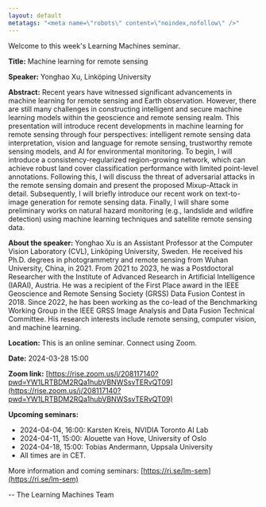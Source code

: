 ```yaml
---
layout: default
metatags: "<meta name=\"robots\" content=\"noindex,nofollow\" />"
---
```

Welcome to this week's Learning Machines seminar.

**Title:** Machine learning for remote sensing

**Speaker:** Yonghao Xu, Linköping University

**Abstract:** Recent years have witnessed significant advancements in machine learning for remote sensing and Earth observation. However, there are still many challenges in constructing intelligent and secure machine learning models within the geoscience and remote sensing realm. This presentation will introduce recent developments in machine learning for remote sensing through four perspectives: intelligent remote sensing data interpretation, vision and language for remote sensing, trustworthy remote sensing models, and AI for environmental monitoring.
To begin, I will introduce a consistency-regularized region-growing network, which can achieve robust land cover classification performance with limited point-level annotations. Following this, I will discuss the threat of adversarial attacks in the remote sensing domain and present the proposed Mixup-Attack in detail. Subsequently, I will briefly introduce our recent work on text-to-image generation for remote sensing data. Finally, I will share some preliminary works on natural hazard monitoring (e.g., landslide and wildfire detection) using machine learning techniques and satellite remote sensing data.

**About the speaker:** Yonghao Xu is an Assistant Professor at the Computer Vision Laboratory (CVL), Linköping University, Sweden. He received his Ph.D. degrees in photogrammetry and remote sensing from Wuhan University, China, in 2021. From 2021 to 2023, he was a Postdoctoral Researcher with the Institute of Advanced Research in Artificial Intelligence (IARAI), Austria. He was a recipient of the First Place award in the IEEE Geoscience and Remote Sensing Society (GRSS) Data Fusion Contest in 2018. Since 2022, he has been working as the co-lead of the Benchmarking Working Group in the IEEE GRSS Image Analysis and Data Fusion Technical Committee. His research interests include remote sensing, computer vision, and machine learning.

**Location:** This is an online seminar. Connect using Zoom.

**Date:** 2024-03-28 15:00

**Zoom link:** [https://rise.zoom.us/j/208117140?pwd=YW1LRTBDM2RQa1hubVBNWSsvTERvQT09](https://rise.zoom.us/j/208117140?pwd=YW1LRTBDM2RQa1hubVBNWSsvTERvQT09)

**Upcoming seminars:**

* 2024-04-04, 16:00: Karsten Kreis, NVIDIA Toronto AI Lab
* 2024-04-11, 15:00: Alouette van Hove, University of Oslo
* 2024-04-18, 15:00: Tobias Andermann, Uppsala University
* All times are in CET.

More information and coming seminars: [https://ri.se/lm-sem](https://ri.se/lm-sem)

-- The Learning Machines Team

